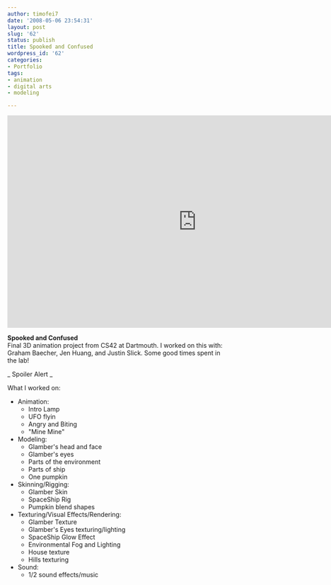 ```yaml
---
author: timofei7
date: '2008-05-06 23:54:31'
layout: post
slug: '62'
status: publish
title: Spooked and Confused
wordpress_id: '62'
categories:
- Portfolio
tags:
- animation
- digital arts
- modeling

---
```


<iframe width="853" height="480" src="http://www.youtube.com/embed/MrN5V19rvAk?hd=1" frameborder="0" allowfullscreen></iframe>

**Spooked and Confused**  
Final 3D animation project from CS42 at Dartmouth. I worked on this with:
Graham Baecher, Jen Huang, and Justin Slick. Some good times spent in the lab!

<!--more-->  

_ Spoiler Alert _

What I worked on:

  * Animation: 
    * Intro Lamp
    * UFO flyin
    * Angry and Biting
    * "Mine Mine"
  * Modeling: 
    * Glamber's head and face
    * Glamber's eyes
    * Parts of the environment
    * Parts of ship
    * One pumpkin
  * Skinning/Rigging: 
    * Glamber Skin
    * SpaceShip Rig
    * Pumpkin blend shapes
  * Texturing/Visual Effects/Rendering: 
    * Glamber Texture
    * Glamber's Eyes texturing/lighting
    * SpaceShip Glow Effect
    * Environmental Fog and Lighting
    * House texture
    * Hills texturing
  * Sound: 
    * 1/2 sound effects/music

